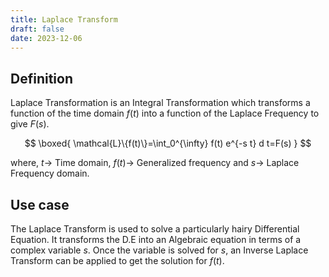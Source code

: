 ```yaml
---
title: Laplace Transform
draft: false
date: 2023-12-06
---
```


## Definition
Laplace Transformation is an Integral Transformation which transforms a function of the time domain $f(t)$ into a function of the Laplace Frequency to give $F(s)$.

$$
\boxed{
\mathcal{L}\{f(t)\}=\int_0^{\infty} f(t) e^{-s t} d t=F(s)
}
$$

where, $t\rightarrow$ Time domain, $f(t)\rightarrow$ Generalized frequency and $s\rightarrow$ Laplace Frequency domain. 
## Use case
The Laplace Transform is used to solve a particularly hairy Differential Equation. It transforms the D.E into an Algebraic equation in terms of a complex variable $s$. Once the variable is solved for $s$, an Inverse Laplace Transform can be applied to get the solution for $f(t)$.






